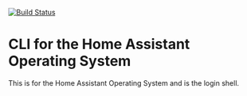 [![Build Status](https://dev.azure.com/home-assistant/Home%20Assistant/_apis/build/status/home-assistant.hassos-cli?branchName=master)](https://dev.azure.com/home-assistant/Home%20Assistant/_build/latest?definitionId=5&branchName=master)

# CLI for the Home Assistant Operating System

This is for the Home Assistant Operating System and is the login shell.
